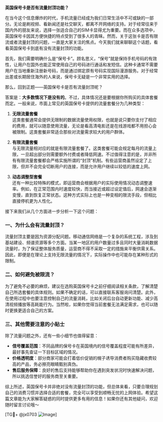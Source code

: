 **英国保号卡是否有流量封顶功能？**

在当今这个信息爆炸的时代，手机流量已经成为我们日常生活中不可或缺的一部分。无论是刷视频、看新闻还是社交聊天，都离不开网络的支持。对于经常往来于国内外的朋友来说，选择一张适合自己的SIM卡显得尤为重要。而在众多选项中，英国保号卡因其方便快捷的特点受到了很多人的青睐。然而，关于这张卡是否有限流或者流量封顶的问题，一直是大家关注的焦点。今天我们就来聊聊这个话题，看看英国保号卡到底有没有流量封顶的功能。

首先，我们需要明确什么是“保号卡”。顾名思义，“保号”就是保持手机号码的有效性，让用户在国外也能正常使用自己的号码进行通话和发短信。这种卡通常不需要用户在当地重新注册新号码，而是通过绑定原有号码实现国际漫游服务。对于经常出差或长期居住海外的人来说，保号卡无疑是一个非常实用的选择。

那么，回到正题——英国保号卡是否有流量封顶呢？

答案是：**大多数情况下是没有的**。不过，具体情况还是要根据你所购买的具体套餐而定。一般来说，市面上常见的英国保号卡提供的流量套餐分为几种类型：

1. **无限流量套餐**  
   这类套餐通常会提供无限制的数据流量使用权限，也就是说只要你支付了相应的费用，就可以随意使用流量，无论是看高清电影还是在线游戏都不用担心会被限制。这类套餐非常适合那些对流量需求较大的用户群体。

2. **有限流量套餐**  
   与无限流量相对应的就是有限流量套餐了。这类套餐可能会规定每月的流量上限，一旦超出部分则需要额外付费或者降低网速。不过值得注意的是，并非所有有限流量套餐都会严格实施所谓的“封顶”机制。有些运营商虽然设定了上限，但并不会完全切断用户的连接，而是允许用户继续以较低的速度上网。

3. **动态调整型套餐**  
   还有一种比较特殊的模式，即运营商会根据用户的实际使用情况动态调整速率。例如，在正常范围内时速度较快，而当接近或超过设定值后，网速会逐渐变慢，直到恢复正常状态。这种方式实际上也是一种变相的限流手段，但相比直接停机更为人性化。

接下来我们从几个方面进一步分析一下这个问题：

### 一、为什么会有流量封顶？
流量封顶主要是因为资源分配问题。移动通信网络是一个复杂的系统工程，涉及到基站建设、频谱资源等多个方面。当某一地区的用户数量过多且同时大量消耗数据流量时，为了保证整体服务质量，运营商不得不采取一定的措施来平衡供需关系。因此，即便是在理论上支持无限流量的情况下，实际操作中也可能存在某种形式的限制。

### 二、如何避免被限流？
为了避免不必要的麻烦，建议在选购英国保号卡之前仔细阅读相关条款，了解清楚自己所选套餐的具体规则。如果不确定的话，可以直接联系客服询问清楚。此外，在使用过程中也要注意控制自己的流量消耗，比如关闭后台自动更新功能、减少高清视频播放等高耗能行为。当然啦，如果你觉得当前套餐无法满足需求，也可以随时更换更适合自己的方案。

### 三、其他需要注意的小贴士
除了流量问题之外，还有一些小细节也值得留意：
- **信号覆盖范围**：不同品牌的保号卡在英国境内的信号覆盖程度可能有所差异，最好事先查证一下目标区域的情况。
- **价格透明度**：部分商家可能会打着低价促销的幌子诱导消费者购买隐藏收费较高的产品，务必擦亮眼睛甄别真伪。
- **售后服务保障**：良好的售后支持能够帮助你在遇到突发状况时快速解决问题，所以挑选信誉好的服务商至关重要。

综上所述，英国保号卡并非绝对没有流量封顶的功能，但总体来看，只要合理规划自己的消费习惯并选择合适的套餐，完全可以享受到顺畅无忧的上网体验。希望这篇文章能为大家解答疑惑的同时提供更多有用的信息！如果你还有其他疑问，欢迎随时留言讨论哦～

[TG💪+ @jx0703 ![Image](https://github.com/user-attachments/assets/dbca1d08-cadb-493c-b0ec-ad6f7a83f270)]